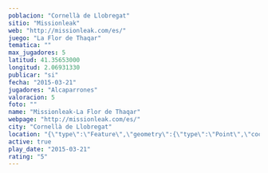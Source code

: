 ```yaml
---
poblacion: "Cornellà de Llobregat"
sitio: "Missionleak"
web: "http://missionleak.com/es/"
juego: "La Flor de Thaqar"
tematica: ""
max_jugadores: 5
latitud: 41.35653000
longitud: 2.06931330
publicar: "si"
fecha: "2015-03-21"
jugadores: "Alcaparrones"
valoracion: 5
foto: ""
name: "Missionleak-La Flor de Thaqar"
webpage: "http://missionleak.com/es/"
city: "Cornellà de Llobregat"
location: "{\"type\":\"Feature\",\"geometry\":{\"type\":\"Point\",\"coordinates\":[41.35653,2.0693133]}}"
active: true
play_date: "2015-03-21"
rating: "5"
---
```

